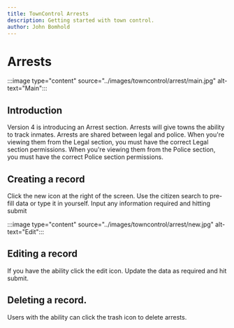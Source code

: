 ```yaml
---
title: TownControl Arrests
description: Getting started with town control.
author: John Bomhold
---
```

# Arrests

:::image type="content" source="../images/towncontrol/arrest/main.jpg" alt-text="Main":::

## Introduction 
Version 4 is introducing an Arrest section. Arrests will give towns the ability to track inmates. Arrests are shared between legal and police. When you're viewing them from the Legal section, you must have the correct Legal section permissions. When you're viewing them from the Police section, you must have the correct Police section permissions.

## Creating a record
Click the new icon at the right of the screen. Use the citizen search to pre-fill data or type it in yourself. Input any information required and hitting submit

:::image type="content" source="../images/towncontrol/arrest/new.jpg" alt-text="Edit":::

## Editing a record
If you have the ability click the edit icon. Update the data as required and hit submit.

## Deleting a record.
Users with the ability can click the trash icon to delete arrests.